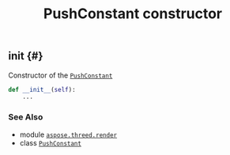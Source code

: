 ﻿---
title: PushConstant constructor
second_title: Aspose.3D for Python via .NET API References
description: 
type: docs
weight: 10
url: /aspose.threed.render/pushconstant/__init__/
is_root: false
---

## __init__ {#}

Constructor of the [`PushConstant`](/3d/python-net/aspose.threed.render/pushconstant)



```python
def __init__(self):
    ...
```





### See Also
* module [`aspose.threed.render`](../../)
* class [`PushConstant`](/3d/python-net/aspose.threed.render/pushconstant)
